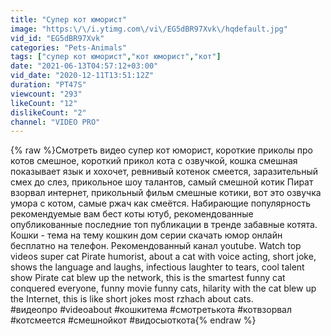 ```yaml
---
title: "Супер кот юморист"
image: "https:\/\/i.ytimg.com\/vi\/EG5dBR97Xvk\/hqdefault.jpg"
vid_id: "EG5dBR97Xvk"
categories: "Pets-Animals"
tags: ["супер кот юморист","кот юморист","кот"]
date: "2021-06-13T04:57:12+03:00"
vid_date: "2020-12-11T13:51:12Z"
duration: "PT47S"
viewcount: "293"
likeCount: "12"
dislikeCount: "2"
channel: "VIDEO PRO"
---
```

{% raw %}Смотреть видео супер кот юморист, короткие приколы про котов смешное, короткий прикол кота с озвучкой, кошка смешная показывает язык и хохочет, ревнивый котенок смеется, заразительный смех до слез, прикольное шоу талантов, самый смешной котик Пират взорвал интернет, прикольный фильм смешные котики, вот это озвучка умора с котом, самые ржач как смеётся. Набирающие популярность рекомендуемые вам бест коты ютуб, рекомендованные опубликованные последние топ публикации в тренде забавные котята. Кошки - тема на тему кошкин дом серии скачать юмор онлайн бесплатно на телефон. Рекомендованный канал youtube. Watch top videos super cat Pirate humorist, about a cat with voice acting, short joke, shows the language and laughs, infectious laughter to tears, cool talent show Pirate cat blew up the network, this is the smartest funny cat conquered everyone, funny movie funny cats, hilarity with the cat blew up the Internet, this is like short jokes most rzhach about cats.<br />#видеопро #videoabout #кошкитема #смотретькота #котвзорвал #котсмеется #смешнойкот #видосыоткота{% endraw %}
